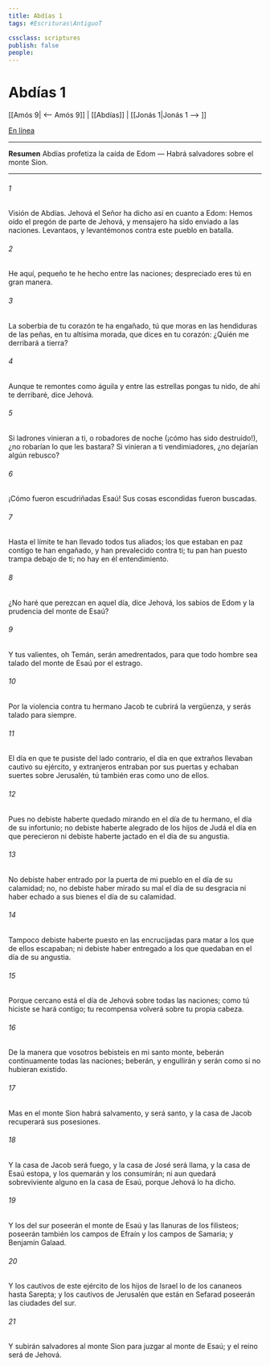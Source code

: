 ```yaml
---
title: Abdías 1
tags: #Escrituras\AntiguoT

cssclass: scriptures
publish: false
people:
---
```


# Abdías 1
[[Amós 9| <-- Amós 9]] | [[Abdías]] | [[Jonás 1|Jonás 1 --> ]]

[En línea](https://churchofjesuschrist.org/study/scriptures/ot/obad/1?lang=spa)

---
__Resumen__
Abdías profetiza la caída de Edom — Habrá salvadores sobre el monte Sion.

---
###### 1 
Visión de Abdías. Jehová el Señor ha dicho así en cuanto a Edom: Hemos oído el pregón de parte de Jehová, y mensajero ha sido enviado a las naciones. Levantaos, y levantémonos contra este pueblo en batalla.

###### 2 
He aquí, pequeño te he hecho entre las naciones; despreciado eres tú en gran manera.

###### 3 
La soberbia de tu corazón te ha engañado, tú que moras en las hendiduras de las peñas, en tu altísima morada, que dices en tu corazón: ¿Quién me derribará a tierra?

###### 4 
Aunque te remontes como águila y entre las estrellas pongas tu nido, de ahí te derribaré, dice Jehová.

###### 5 
Si ladrones vinieran a ti, o robadores de noche (¡cómo has sido destruido!), ¿no robarían lo que les bastara? Si vinieran a ti vendimiadores, ¿no dejarían algún rebusco?

###### 6 
¡Cómo fueron escudriñadas  Esaú! Sus cosas escondidas fueron buscadas.

###### 7 
Hasta el límite te han llevado todos tus aliados; los que estaban en paz contigo te han engañado, y han prevalecido contra ti;  tu pan han puesto trampa debajo de ti; no hay en él entendimiento.

###### 8 
¿No haré que perezcan en aquel día, dice Jehová, los sabios de Edom y la prudencia del monte de Esaú?

###### 9 
Y tus valientes, oh Temán, serán amedrentados, para que todo hombre sea talado del monte de Esaú por el estrago.

###### 10 
Por la violencia contra tu hermano Jacob te cubrirá la vergüenza, y serás talado para siempre.

###### 11 
El día en que te pusiste del lado contrario, el día en que extraños llevaban cautivo su ejército, y extranjeros entraban por sus puertas y echaban suertes sobre Jerusalén, tú también eras como uno de ellos.

###### 12 
Pues no debiste haberte quedado mirando en el día de tu hermano, el día de su infortunio; no debiste haberte alegrado de los hijos de Judá el día en que perecieron ni debiste haberte jactado en el día de su angustia.

###### 13 
No debiste haber entrado por la puerta de mi pueblo en el día de su calamidad; no, no debiste haber mirado su mal el día de su desgracia ni haber echado  a sus bienes el día de su calamidad.

###### 14 
Tampoco debiste haberte puesto en las encrucijadas para matar a los que de ellos escapaban; ni debiste haber entregado a los que quedaban en el día de su angustia.

###### 15 
Porque cercano está el día de Jehová sobre todas las naciones; como tú hiciste se hará contigo; tu recompensa volverá sobre tu propia cabeza.

###### 16 
De la manera que vosotros bebisteis en mi santo monte, beberán continuamente todas las naciones; beberán, y engullirán y serán como si no hubieran existido.

###### 17 
Mas en el monte Sion habrá salvamento, y será santo, y la casa de Jacob recuperará sus posesiones.

###### 18 
Y la casa de Jacob será fuego, y la casa de José será llama, y la casa de Esaú estopa, y los quemarán y los consumirán; ni aun quedará sobreviviente alguno en la casa de Esaú, porque Jehová lo ha dicho.

###### 19 
Y los del sur poseerán el monte de Esaú y las llanuras de los filisteos; poseerán también los campos de Efraín y los campos de Samaria; y Benjamín  Galaad.

###### 20 
Y los cautivos de este ejército de los hijos de Israel  lo de los cananeos hasta Sarepta; y los cautivos de Jerusalén que están en Sefarad poseerán las ciudades del sur.

###### 21 
Y subirán salvadores al monte Sion para juzgar al monte de Esaú; y el reino será de Jehová.

